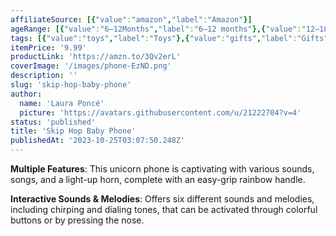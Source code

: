 ```yaml
---
affiliateSource: [{"value":"amazon","label":"Amazon"}]
ageRange: [{"value":"6–12Months","label":"6–12 months"},{"value":"12–18Months","label":"12–18 months"}]
tags: [{"value":"toys","label":"Toys"},{"value":"gifts","label":"Gifts"},{"value":"amazon","label":"Amazon"}]
itemPrice: '9.99'
productLink: 'https://amzn.to/3Qv2erL'
coverImage: '/images/phone-EzND.png'
description: ''
slug: 'skip-hop-baby-phone'
author:
  name: 'Laura Poncé'
  picture: 'https://avatars.githubusercontent.com/u/21222704?v=4'
status: 'published'
title: 'Skip Hop Baby Phone'
publishedAt: '2023-10-25T03:07:50.248Z'
---
```


**Multiple Features**: This unicorn phone is captivating with various sounds, songs, and a light-up horn, complete with an easy-grip rainbow handle.

**Interactive Sounds & Melodies**: Offers six different sounds and melodies, including chirping and dialing tones, that can be activated through colorful buttons or by pressing the nose.


